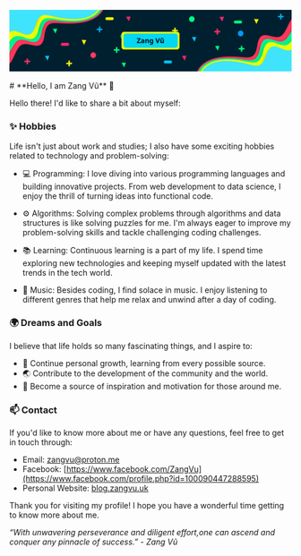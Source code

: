 <p align="center">
  <a href="https://blog.zangvu.uk" target="_blank" rel="noreferrer"><img src="https://raw.githubusercontent.com/zangvu2k10/img/main/zangvu.png" alt="my banner"></a>
</p>
# **Hello, I am Zang Vũ** 🌟

Hello there! I'd like to share a bit about myself:

### ✨ Hobbies
Life isn't just about work and studies; I also have some exciting hobbies related to technology and problem-solving:

- 💻 Programming: I love diving into various programming languages and building innovative projects. From web development to data science, I enjoy the thrill of turning ideas into functional code.

- ⚙️ Algorithms: Solving complex problems through algorithms and data structures is like solving puzzles for me. I'm always eager to improve my problem-solving skills and tackle challenging coding challenges.

- 📚 Learning: Continuous learning is a part of my life. I spend time exploring new technologies and keeping myself updated with the latest trends in the tech world.

- 🎵 Music: Besides coding, I find solace in music. I enjoy listening to different genres that help me relax and unwind after a day of coding.

### 🌍 Dreams and Goals
I believe that life holds so many fascinating things, and I aspire to:

- 🌱 Continue personal growth, learning from every possible source.
- 🌏 Contribute to the development of the community and the world.
- 🌟 Become a source of inspiration and motivation for those around me.

### 📫 Contact
If you'd like to know more about me or have any questions, feel free to get in touch through:

- Email: [zangvu@proton.me](mailto:zangvu@proton.me)
- Facebook: [https://www.facebook.com/ZangVu](https://www.facebook.com/profile.php?id=100090447288595)
- Personal Website: [blog.zangvu.uk](https://blog.zangvu.uk)

Thank you for visiting my profile! I hope you have a wonderful time getting to know more about me.

_“With unwavering perseverance and diligent effort,one can ascend and conquer any pinnacle of success.” - Zang Vũ_
